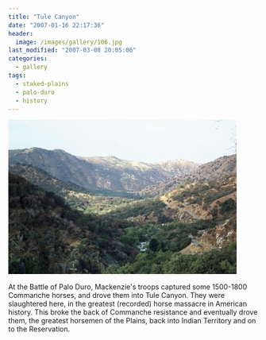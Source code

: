 ```yaml
---
title: "Tule Canyon"
date: "2007-01-16 22:17:36"
header:
  image: /images/gallery/106.jpg
last_modified: "2007-03-08 20:05:06"
categories:
  - gallery
tags:
  - staked-plains
  - palo-duro
  - history   
---
```

![106.jpg](/images/gallery/106.jpg)    

At the Battle of Palo Duro, Mackenzie's troops captured some 1500-1800 Commanche horses, and drove them into Tule Canyon. They were slaughtered here, in the greatest (recorded) horse massacre in American history. This broke the back of Commanche resistance and eventually drove them, the greatest horsemen of the Plains, back into Indian Territory and on to the Reservation.
